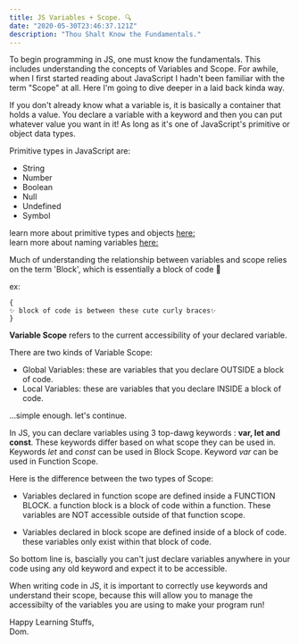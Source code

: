 ```yaml
---
title: JS Variables + Scope. 🔍 
date: "2020-05-30T23:46:37.121Z"
description: "Thou Shalt Know the Fundamentals."
---
```


To begin programming in JS, one must know the fundamentals. This includes understanding the concepts of Variables and Scope. For awhile, when I first started reading about JavaScript I hadn't been familiar with the term "Scope" at all. Here I'm going to dive deeper in a laid back kinda way.

If you don't already know what a variable is, it is basically a container that holds a value. You declare a variable with a keyword and then you can put whatever value you want in it! As long as it's one of JavaScript's primitive or object data types.

Primitive types in JavaScript are:
* String
* Number
* Boolean
* Null
* Undefined
* Symbol

learn more about primitive types and objects [here:](https://javascript.info/types)
<br>
learn more about naming variables [here:](https://javascript.info/variables)

Much of understanding the relationship between variables and scope relies on the term 'Block', which is essentially a block of code 🥰

ex:
```
{
✨ block of code is between these cute curly braces✨
}
```

**Variable Scope** refers to the current accessibility of your declared variable. 

There are two kinds of Variable Scope:
* Global Variables: these are variables that you declare OUTSIDE a block of code.
* Local Variables: these are variables that you declare INSIDE a block of code.

...simple enough. let's continue.

In JS, you can declare variables using 3 top-dawg keywords : **var, let and const**. 
These keywords differ based on what scope they can be used in.
Keywords *let* and *const* can be used in Block Scope.
Keyword *var* can be used in Function Scope.

Here is the difference between the two types of Scope:

* Variables declared in function scope are defined inside a FUNCTION BLOCK.
a function block is a block of code within a function. These variables are NOT accessible outside of that function scope.

* Variables declared in block scope are defined inside of a block of code. these variables only exist within that block of code.

So bottom line is, bascially you can't just declare variables anywhere in your code using any old keyword and expect it to be accessible.

When writing code in JS, it is important to correctly use keywords and understand their scope, because this will allow you to manage the accessibilty of the variables you are using to make your program run!

Happy Learning Stuffs,
<br>
Dom.

